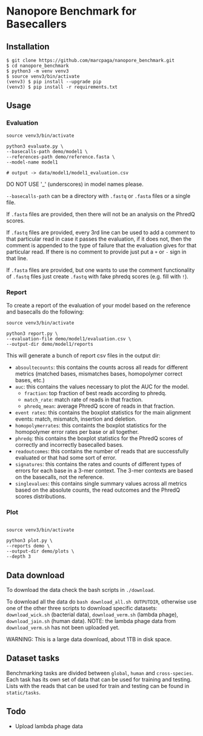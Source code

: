 # Nanopore Benchmark for Basecallers

## Installation

```
$ git clone https://github.com/marcpaga/nanopore_benchmark.git 
$ cd nanopore_benchmark
$ python3 -m venv venv3
$ source venv3/bin/activate
(venv3) $ pip install --upgrade pip
(venv3) $ pip install -r requirements.txt
```

## Usage

### Evaluation

```
source venv3/bin/activate

python3 evaluate.py \
--basecalls-path demo/model1 \
--references-path demo/reference.fasta \
--model-name model1

# output -> data/model1/model1_evaluation.csv
```

DO NOT USE '_' (underscores) in model names please.

`--basecalls-path` can be a directory with `.fastq` or `.fasta` files or a single file. 

If `.fasta` files are provided, then there will not be an analysis on the PhredQ scores.

If `.fastq` files are provided, every 3rd line can be used to add a comment to that particular read in case it passes the evaluation, if it does not, then the comment is appended to the type of failure that the evaluation gives for that particular read. If there is no comment to provide just put a `+` or `-` sign in that line.

If `.fasta` files are provided, but one wants to use the comment functionality of `.fastq` files just create `.fastq` with fake phredq scores (e.g. fill with `!`).


### Report

To create a report of the evaluation of your model based on the reference and basecalls do the following:

```
source venv3/bin/activate

python3 report.py \
--evaluation-file demo/model1/evaluation.csv \
--output-dir demo/model1/reports

```

This will generate a bunch of report csv files in the output dir:
- `absoultecounts`: this contains the counts across all reads for different metrics (matched bases, mismatches bases, homopolymer correct bases, etc.)
- `auc`: this contains the values necessary to plot the AUC for the model. 
    - `fraction`: top fraction of best reads according to phredq.
    - `match_rate`: match rate of reads in that fraction.
    - `phredq_mean`: average PhredQ score of reads in that fraction.
- `event rates`: this contains the boxplot statistics for the main alignment events: match, mismatch, insertion and deletion.
- `homopolymerrates`: this containts the boxplot statistics for the homopolymer error rates per base or all together.
- `phredq`: this contains the boxplot statistics for the PhredQ scores of correctly and incorrectly basecalled bases.
- `readoutcomes`: this contains the number of reads that are successfully evaluated or that had some sort of error.
- `signatures`: this contains the rates and counts of different types of errors for each base in a 3-mer context. The 3-mer contexts are based on the basecalls, not the reference.
- `singlevalues`: this contains single summary values across all metrics based on the absolute counts, the read outcomes and the PhredQ scores distributions.

### Plot

```

source venv3/bin/activate

python3 plot.py \
--reports demo \
--output-dir demo/plots \
--depth 3

```

## Data download

To download the data check the bash scripts in `./download`.

To download all the data do `bash download_all.sh OUTPUTDIR`, otherwise use one of the other three scripts to download specific datasets: `download_wick.sh` (bacterial data), `download_verm.sh` (lambda phage), `download_jain.sh` (human data). NOTE: the lambda phage data from `download_verm.sh` has not been uploaded yet.

WARNING: This is a large data download, about 1TB in disk space.

## Dataset tasks

Benchmarking tasks are divided between `global`, `human` and `cross-species`. Each task has its own set of data that can be used for training and testing. Lists with the reads that can be used for train and testing can be found in `static/tasks`.

## Todo

- Upload lambda phage data 